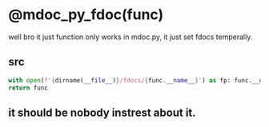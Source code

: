 # @__mdoc_py_fdoc__(func)

well bro it just function only works in mdoc.py, it just set fdocs temperally.

## src

```python
with open(f'{dirname(__file__)}/fdocs/{func.__name__}') as fp: func.__doc__ = fp.read()
return func
```

## it should be nobody instrest about it.